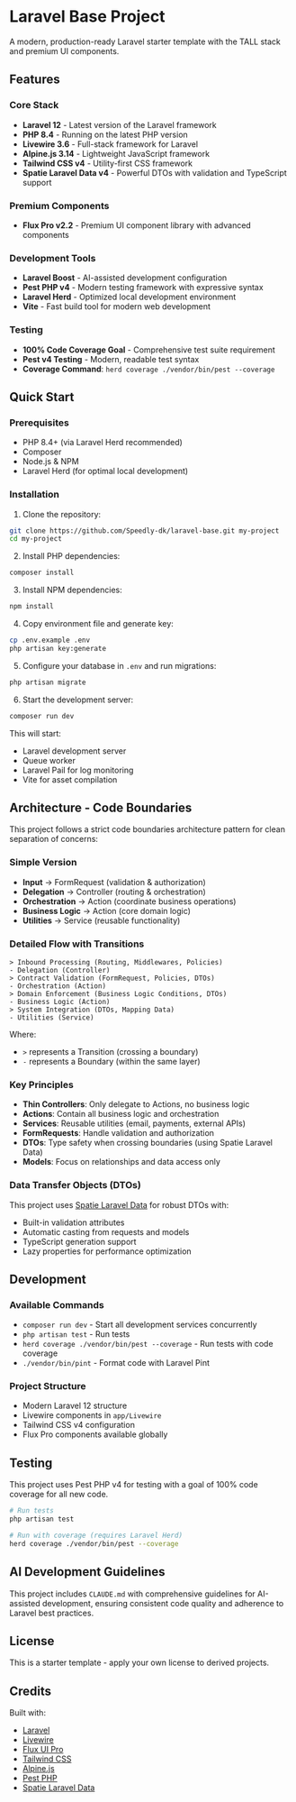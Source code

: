 # Laravel Base Project

A modern, production-ready Laravel starter template with the TALL stack and premium UI components.

## Features

### Core Stack
- **Laravel 12** - Latest version of the Laravel framework
- **PHP 8.4** - Running on the latest PHP version
- **Livewire 3.6** - Full-stack framework for Laravel
- **Alpine.js 3.14** - Lightweight JavaScript framework
- **Tailwind CSS v4** - Utility-first CSS framework
- **Spatie Laravel Data v4** - Powerful DTOs with validation and TypeScript support

### Premium Components
- **Flux Pro v2.2** - Premium UI component library with advanced components

### Development Tools
- **Laravel Boost** - AI-assisted development configuration
- **Pest PHP v4** - Modern testing framework with expressive syntax
- **Laravel Herd** - Optimized local development environment
- **Vite** - Fast build tool for modern web development

### Testing
- **100% Code Coverage Goal** - Comprehensive test suite requirement
- **Pest v4 Testing** - Modern, readable test syntax
- **Coverage Command**: `herd coverage ./vendor/bin/pest --coverage`

## Quick Start

### Prerequisites
- PHP 8.4+ (via Laravel Herd recommended)
- Composer
- Node.js & NPM
- Laravel Herd (for optimal local development)

### Installation

1. Clone the repository:
```bash
git clone https://github.com/Speedly-dk/laravel-base.git my-project
cd my-project
```

2. Install PHP dependencies:
```bash
composer install
```

3. Install NPM dependencies:
```bash
npm install
```

4. Copy environment file and generate key:
```bash
cp .env.example .env
php artisan key:generate
```

5. Configure your database in `.env` and run migrations:
```bash
php artisan migrate
```

6. Start the development server:
```bash
composer run dev
```

This will start:
- Laravel development server
- Queue worker
- Laravel Pail for log monitoring
- Vite for asset compilation

## Architecture - Code Boundaries

This project follows a strict code boundaries architecture pattern for clean separation of concerns:

### Simple Version
- **Input** → FormRequest (validation & authorization)
- **Delegation** → Controller (routing & orchestration)  
- **Orchestration** → Action (coordinate business operations)
- **Business Logic** → Action (core domain logic)
- **Utilities** → Service (reusable functionality)

### Detailed Flow with Transitions
```
> Inbound Processing (Routing, Middlewares, Policies)
- Delegation (Controller)
> Contract Validation (FormRequest, Policies, DTOs)
- Orchestration (Action)
> Domain Enforcement (Business Logic Conditions, DTOs)
- Business Logic (Action)
> System Integration (DTOs, Mapping Data)
- Utilities (Service)
```

Where:
- `>` represents a Transition (crossing a boundary)
- `-` represents a Boundary (within the same layer)

### Key Principles
- **Thin Controllers**: Only delegate to Actions, no business logic
- **Actions**: Contain all business logic and orchestration
- **Services**: Reusable utilities (email, payments, external APIs)
- **FormRequests**: Handle validation and authorization
- **DTOs**: Type safety when crossing boundaries (using Spatie Laravel Data)
- **Models**: Focus on relationships and data access only

### Data Transfer Objects (DTOs)

This project uses [Spatie Laravel Data](https://spatie.be/docs/laravel-data/v4) for robust DTOs with:
- Built-in validation attributes
- Automatic casting from requests and models
- TypeScript generation support
- Lazy properties for performance optimization

## Development

### Available Commands

- `composer run dev` - Start all development services concurrently
- `php artisan test` - Run tests
- `herd coverage ./vendor/bin/pest --coverage` - Run tests with code coverage
- `./vendor/bin/pint` - Format code with Laravel Pint

### Project Structure

- Modern Laravel 12 structure
- Livewire components in `app/Livewire`
- Tailwind CSS v4 configuration
- Flux Pro components available globally

## Testing

This project uses Pest PHP v4 for testing with a goal of 100% code coverage for all new code.

```bash
# Run tests
php artisan test

# Run with coverage (requires Laravel Herd)
herd coverage ./vendor/bin/pest --coverage
```

## AI Development Guidelines

This project includes `CLAUDE.md` with comprehensive guidelines for AI-assisted development, ensuring consistent code quality and adherence to Laravel best practices.

## License

This is a starter template - apply your own license to derived projects.

## Credits

Built with:
- [Laravel](https://laravel.com)
- [Livewire](https://livewire.laravel.com)
- [Flux UI Pro](https://fluxui.dev)
- [Tailwind CSS](https://tailwindcss.com)
- [Alpine.js](https://alpinejs.dev)
- [Pest PHP](https://pestphp.com)
- [Spatie Laravel Data](https://spatie.be/docs/laravel-data)
